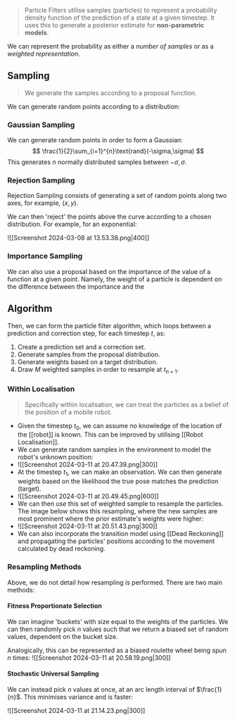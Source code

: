 > Particle Filters utilise samples (particles) to represent a probability density function of the prediction of a state at a given timestep. It uses this to generate a posterior estimate for **non-parametric models**.

We can represent the probability as either a *number of samples* or as a *weighted representation*.

## Sampling
> We generate the samples according to a proposal function. 

We can generate random points according to a distribution:

### Gaussian Sampling
We can generate random points in order to form a Gaussian:
$$
\frac{1}{2}\sum_{i=1}^{n}\text{rand}(-\sigma,\sigma)
$$
This generates $n$ normally distributed samples between $-\sigma,\sigma$.
### Rejection Sampling
Rejection Sampling consists of generating a set of random points along two axes, for example, $(x,y)$.

We can then 'reject' the points above the curve according to a chosen distribution. For example, for an exponential:

![[Screenshot 2024-03-08 at 13.53.38.png|400]]

### Importance Sampling
We can also use a proposal based on the importance of the value of a function at a given point. Namely, the weight of a particle is dependent on the difference between the importance and the 


## Algorithm
Then, we can form the particle filter algorithm, which loops between a prediction and correction step, for each timestep $t$, as:

1. Create a prediction set and a correction set.
2. Generate samples from the proposal distribution.
3. Generate weights based on a target distribution.
4. Draw $M$ weighted samples in order to resample at $t_{n+1}$.

### Within Localisation
> Specifically within localisation, we can treat the particles as a belief of the position of a mobile robot.

- Given the timestep $t_0$, we can assume no knowledge of the location of the [[robot]] is known. This can be improved by utilising [[Robot Localisation]].
- We can generate random samples in the environment to model the robot's unknown position:
- ![[Screenshot 2024-03-11 at 20.47.39.png|300]]
- At the timestep $t_1$, we can make an observation. We can then generate weights based on the likelihood the true pose matches the prediction (target).
- ![[Screenshot 2024-03-11 at 20.49.45.png|600]]
- We can then *use* this set of weighted sample to resample the particles. The image below shows this resampling, where the new samples are most prominent where the prior estimate's weights were higher:
- ![[Screenshot 2024-03-11 at 20.51.43.png|300]]
- We can also incorporate the transition model using [[Dead Reckoning]] and propagating the particles' positions according to the movement calculated by dead reckoning.

### Resampling Methods
Above, we do not detail how resampling is performed. There are two main methods:

#### Fitness Proportionate Selection
We can imagine 'buckets' with size equal to the weights of the particles. We can then randomly pick $n$ values such that we return a biased set of random values, dependent on the bucket size.

Analogically, this can be represented as a biased roulette wheel being spun $n$ times:
![[Screenshot 2024-03-11 at 20.58.19.png|300]]

#### Stochastic Universal Sampling
We can instead pick $n$ values at once, at an arc length interval of $\frac{1}{n}$. This minimises variance and is faster:

![[Screenshot 2024-03-11 at 21.14.23.png|300]]